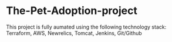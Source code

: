 # The-Pet-Adoption-project
This project is fully aumated using the following technology stack: Terraform, AWS, Newrelics, Tomcat, Jenkins, Git/Github
